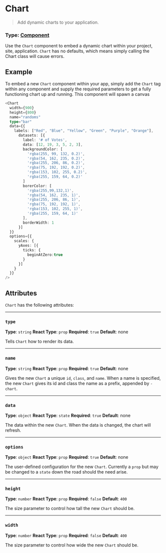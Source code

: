 # Chart
> Add dynamic charts to your application.

### Type: [Component](../Glossary.md)
Use the `Chart` component to embed a dynamic chart within your project, site, application. `Chart` has no defaults, which means simply calling the Chart class will cause errors.

## Example
To embed a new `Chart` component within your app, simply add the `Chart` tag within any component and supply the required parameters to get a fully functioning chart up and running. This component will spawn a canvas

```ts
<Chart
  width={900}
  height={800}
  name="randoms"
  type="bar"
  data={{
    labels: ["Red", "Blue", "Yellow", "Green", "Purple", "Orange"],
      datasets: [{
        label: '# of Votes',
        data: [12, 19, 3, 5, 2, 3],
        backgroundColor: [
          'rgba(255, 99, 132, 0.2)',
          'rgba(54, 162, 235, 0.2)',
          'rgba(255, 206, 86, 0.2)',
          'rgba(75, 192, 192, 0.2)',
          'rgba(153, 102, 255, 0.2)',
          'rgba(255, 159, 64, 0.2)'
        ]
        borerColor: [
          'rgba(255,99,132,1)',
          'rgba(54, 162, 235, 1)',
          'rgba(255, 206, 86, 1)',
          'rgba(75, 192, 192, 1)',
          'rgba(153, 102, 255, 1)',
          'rgba(255, 159, 64, 1)'
        ],
        borderWidth: 1
      }]
  }}
  options={{
    scales: {
      yAxes: [{
        ticks: {
          beginAtZero:true
        }
      }]
    }
  }}
/>
```

## Attributes
`Chart` has the following attributes:

---

### `type`
**Type**: `string`
**React Type**: `prop`
**Required**: `true`
**Default**: none

Tells `Chart` how to render its data.

---

### `name`
**Type**: `string`
**React Type**: `prop`
**Required**: `true`
**Default**: none

Gives the new `Chart` a unique `id`, `class`, and `name`. When a name is specified, the new `Chart` gives its id and class the name as a prefix, appended by `-chart`.

---

### `data`
**Type**: `object`
**React Type**: `state`
**Required**: `true`
**Default**: none

The data within the new `Chart`. When the data is changed, the chart will refresh.

---

### `options`
**Type**: `object`
**React Type**: `prop`
**Required**: `true`
**Default**: none

The user-defined configuration for the new `Chart`. Currently a `prop` but may be changed to a `state` down the road should the need arise.

---

### `height`
**Type**: `number`
**React Type**: `prop`
**Required**: `false`
**Default**: `400`

The size parameter to control how tall the new `Chart` should be.

---

### `width`
**Type**: `number`
**React Type**: `prop`
**Required**: `false`
**Default**: `400`

The size parameter to control how wide the new `Chart` should be.
